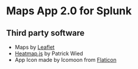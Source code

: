 Maps App 2.0 for Splunk
=======================



## Third party software

- Maps by [Leaflet](http://leafletjs.com/)
- [Heatmap.js](http://www.patrick-wied.at/static/heatmapjs/) by Patrick Wied
- App Icon made by Icomoon from [Flaticon](http://www.flaticon.com/)
